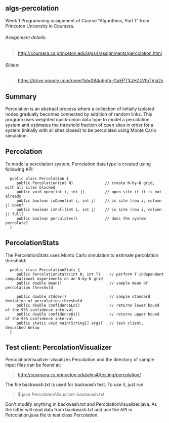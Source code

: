 algs-percolation
----------------
Week 1 Programming assignment of Course "Algorithms, Part 1" from Princeton 
University in Coursera.

###### Assignment details:
> http://coursera.cs.princeton.edu/algs4/assignments/percolation.html

###### Slides: 
> https://drive.google.com/open?id=0B4obpfq-GqEPTXJHZzVtbTVia2s

Summary
---------
Percolation is an abstract process where a collection of initially isolated 
nodes gradually becomes connected by addition of random links. This program 
uses weighted quick-union data type to model a percolation system and estimates 
the threshold fraction of open sites in order for a system (initially with all 
sites closed) to be percolated using Monte Carlo simulation.

Percolation
------------

To model a percolation system, Percolation data type is created using 
following API:

      public class Percolation {
         public Percolation(int N)              // create N-by-N grid, with all sites blocked
         public void open(int i, int j)         // open site if it is not already
         public boolean isOpen(int i, int j)    // is site (row i, column j) open?
         public boolean isFull(int i, int j)    // is site (row i, column j) full?
         public boolean percolates()            // does the system percolate?
      }

PercolationStats
-------------------

The PercolationStats uses Monto Carlo simulation to estimate percolation
threshold:

      public class PercolationStats {
         public PercolationStats(int N, int T)    // perform T independent computational experiments on an N-by-N grid
         public double mean()                     // sample mean of percolation threshold

         public double stddev()                   // sample standard deviation of percolation threshold
         public double confidenceLo()             // returns lower bound of the 95% confidence interval
         public double confidenceHi()             // returns upper bound of the 95% confidence interval
         public static void main(String[] args)   // test client, described below
      }

Test client: PercolationVisualizer
-----------------------
PercolationVisualizer visualizes Percolation and the directory of sample input 
files can be found at:
> http://coursera.cs.princeton.edu/algs4/testing/percolation/

The file backwash.txt is used for backwash test. To use it, just run

> $ java PercolationVisualizer backwash.txt

Don't modify anything in backwash.txt and PercolationVisualizer.java. As the 
latter will read data from backwash.txt and use the API in Percolation.java 
file to test class Percolation.
